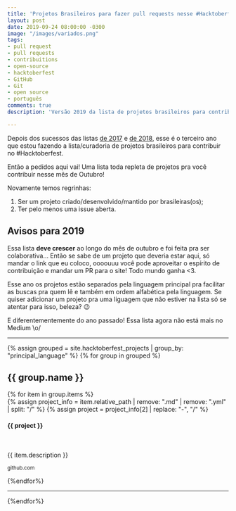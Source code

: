```yaml
---
title: 'Projetos Brasileiros para fazer pull requests nesse #Hacktoberfest o retorno'
layout: post
date: 2019-09-24 08:00:00 -0300
image: "/images/variados.png"
tags:
- pull request
- pull requests
- contribuitions
- open-source
- hacktoberfest
- GitHub
- Git
- open source
- português
comments: true
description: 'Versão 2019 da lista de projetos brasileiros para contribuir no #Hacktoberfest'

---
```

Depois dos sucessos das listas [de 2017](https://medium.com/nossa-coletividad/projetos-brasileiros-para-fazer-pull-requests-nesse-hacktoberfest-4dc9b9b576c0) e [de 2018](https://medium.com/@jessicatemporal/projetos-brasileiros-para-contribuir-nesse-hacktoberfest-vers%C3%A3o-2018-4925959b9411), esse é o terceiro ano que estou fazendo a lista/curadoria de projetos brasileiros para contribuir no #Hacktoberfest.

Então a pedidos aqui vai! Uma lista toda repleta de projetos pra você contribuir nesse mês de Outubro!

Novamente temos regrinhas:

1. Ser um projeto criado/desenvolvido/mantido por brasileiras(os);
2. Ter pelo menos uma issue aberta.

## Avisos para 2019

Essa lista **deve crescer** ao longo do mês de outubro e foi feita pra ser colaborativa… Então se sabe de um projeto que deveria estar aqui, só mandar o link que eu coloco, oooouuu você pode aproveitar o espírito de contribuição e mandar um PR para o site! Todo mundo ganha <3.

Esse ano os projetos estão separados pela linguagem principal pra facilitar as buscas pra quem lê e também em ordem alfabética pela linguagem. Se quiser adicionar um projeto pra uma liguagem que não estiver na lista só se atentar para isso, beleza? 😉

E diferentementemente do ano passado! Essa lista agora não está mais no Medium \\o/

***

{% assign grouped = site.hacktoberfest_projects | group_by: "principal_language" %}
{% for group in grouped %}
<h2> {{ group.name }} </h2>
{% for item in group.items %}
<div class="github-project-share">
<a style="text-decoration: none;" href="{{ item.repo }}"> 
{% assign project_info = item.relative_path |  remove: ".md" | remove: ".yml" | split: "/"  %}
{% assign project = project_info[2] | replace: "-", "/" %}
<div class="github-project-share-card ">
  <img src="{{ item.image }}" alt="" />
  <h4>{{ project }}</h4>
  <br/>
  <p>{{ item.description }}</p>
  <p><small>github.com</small></p>
</div>
</a>
</div>
{%endfor%}

***

{%endfor%}

